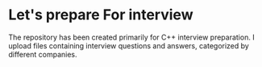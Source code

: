 # Let's prepare For interview 
The repository has been created primarily for C++ interview preparation. I upload files containing interview questions and answers, categorized by different companies.
